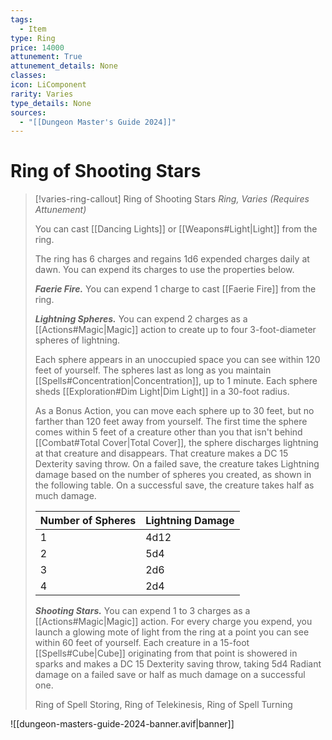 ```yaml
---
tags:
  - Item
type: Ring
price: 14000
attunement: True
attunement_details: None
classes:
icon: LiComponent
rarity: Varies
type_details: None
sources: 
  - "[[Dungeon Master's Guide 2024]]"
---
```

# Ring of Shooting Stars
>[!varies-ring-callout] Ring of Shooting Stars
>_Ring, Varies (Requires Attunement)_
>
>You can cast [[Dancing Lights]] or [[Weapons#Light\|Light]] from the ring.
>
>The ring has 6 charges and regains 1d6 expended charges daily at dawn. You can expend its charges to use the properties below.
>
>**_Faerie Fire._** You can expend 1 charge to cast [[Faerie Fire]] from the ring.
>
>**_Lightning Spheres._** You can expend 2 charges as a [[Actions#Magic\|Magic]] action to create up to four 3-foot-diameter spheres of lightning.
>
>Each sphere appears in an unoccupied space you can see within 120 feet of yourself. The spheres last as long as you maintain [[Spells#Concentration\|Concentration]], up to 1 minute. Each sphere sheds [[Exploration#Dim Light\|Dim Light]] in a 30-foot radius.
>
>As a Bonus Action, you can move each sphere up to 30 feet, but no farther than 120 feet away from yourself. The first time the sphere comes within 5 feet of a creature other than you that isn't behind [[Combat#Total Cover\|Total Cover]], the sphere discharges lightning at that creature and disappears. That creature makes a DC 15 Dexterity saving throw. On a failed save, the creature takes Lightning damage based on the number of spheres you created, as shown in the following table. On a successful save, the creature takes half as much damage.
>
>|Number of Spheres|Lightning Damage|
>|---|---|
>|1|4d12|
>|2|5d4|
>|3|2d6|
>|4|2d4|
>
>**_Shooting Stars._** You can expend 1 to 3 charges as a [[Actions#Magic\|Magic]] action. For every charge you expend, you launch a glowing mote of light from the ring at a point you can see within 60 feet of yourself. Each creature in a 15-foot [[Spells#Cube\|Cube]] originating from that point is showered in sparks and makes a DC 15 Dexterity saving throw, taking 5d4 Radiant damage on a failed save or half as much damage on a successful one.
>
>
>Ring of Spell Storing, Ring of Telekinesis, Ring of Spell Turning
>


![[dungeon-masters-guide-2024-banner.avif|banner]]
